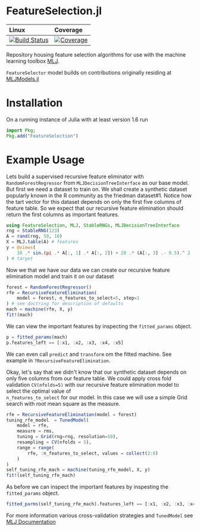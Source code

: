 # FeatureSelection.jl

| Linux | Coverage |
| :------------ | :------- |
| [![Build Status](https://github.com/JuliaAI/FeatureSelection.jl/workflows/CI/badge.svg)](https://github.com/JuliaAI/FeatureSelection.jl/actions) | [![Coverage](https://codecov.io/gh/JuliaAI/FeatureSelection.jl/branch/master/graph/badge.svg)](https://codecov.io/github/JuliaAI/FeatureSelection.jl?branch=dev) |

Repository housing feature selection algorithms for use with the machine learning toolbox
[MLJ](https://alan-turing-institute.github.io/MLJ.jl/dev/).

`FeatureSelector` model builds on contributions originally residing at [MLJModels.jl](https://github.com/JuliaAI/MLJModels.jl/blob/v0.16.15/src/builtins/Transformers.jl#L189-L266)

# Installation
On a running instance of Julia with at least version 1.6 run
```julia
import Pkg;
Pkg.add("FeatureSelection")
```

# Example Usage
Lets build a supervised recursive feature eliminator with `RandomForestRegressor` from `MLJDecisionTreeInterface` as our base model.
But first we need a dataset to train on. We shall create a synthetic dataset popularly known in the R community as the friedman dataset#1. Notice how the tart vector for this dataset depends on only the first 
five columns of feature table. So we expect that our recursive feature elimination should return the first
columns as important features.
```julia
using FeatureSelection, MLJ, StableRNGs, MLJDecisionTreeInterface
rng = StableRNG(123)
A = rand(rng, 50, 10)
X = MLJ.table(A) # features
y = @views(
    10 .* sin.(pi .* A[:, 1] .* A[:, 2]) + 20 .* (A[:, 3] .- 0.5).^ 2 .+ 10 .* A[:, 4] .+ 5 * A[:, 5]
) # target
```
Now we that we have our data we can create our recursive feature elimination model and train it on our dataset
```julia
forest = RandomForestRegressor()
rfe = RecursiveFeatureElimination(
    model = forest, n_features_to_select=5, step=1
) # see doctring for description of defaults
mach = machine(rfe, X, y)
fit!(mach)
```
We can view the important features by inspecting the `fitted_params` object.
```julia
p = fitted_params(mach)
p.features_left == [:x1, :x2, :x3, :x4, :x5]
```
We can even call `predict` and `transform` om the fitted machine. See example 
in `?RecursiveFeatureElimination`.

Okay, let's say that we didn't know that our synthetic dataset depends on only five 
columns from our feature table. We could apply cross fold validation `CV(nfolds=5)` with our 
recursive feature elimination model to select the optimal value of  
`n_features_to_select` for our model. In this case we will use a simple Grid search with 
root mean square as the measure. 
```julia
rfe = RecursiveFeatureElimination(model = forest)
tuning_rfe_model  = TunedModel(
    model = rfe,
    measure = rms,
    tuning = Grid(rng=rng, resolution=10),
    resampling = CV(nfolds = 5),
    range = range(
        rfe, :n_features_to_select, values = collect(2:8)
    )
)
self_tuning_rfe_mach = machine(tuning_rfe_model, X, y)
fit!(self_tuning_rfe_mach)
```
As before we can inspect the important features by inspesting the `fitted_params` object.
```julia
fitted_parms(self_tuning_rfe_mach).features_left == [:x1, :x2, :x3, :x4, :x5]
```
For more information various cross-validation strategies and `TunedModel` see [MLJ Documentation](https://alan-turing-institute.github.io/MLJ.jl/dev/)